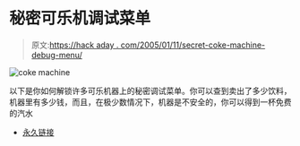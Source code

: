 # 秘密可乐机调试菜单

> 原文:[https://hack aday . com/2005/01/11/secret-coke-machine-debug-menu/](https://hackaday.com/2005/01/11/secret-coke-machine-debug-menu/)

![coke machine](../Images/49d0936e8062526b10c847c1d6f38ef2.png)

以下是你如何解锁许多可乐机器上的秘密调试菜单。你可以查到卖出了多少饮料，机器里有多少钱，而且，在极少数情况下，机器是不安全的，你可以得到一杯免费的汽水

*   [永久链接](http://www.i-hacked.com/Misc/Random-Stuff/Hacking-Coke-Machines.html)